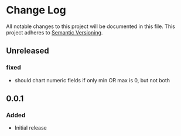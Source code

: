 # Change Log

All notable changes to this project will be documented in this file.
This project adheres to [Semantic Versioning](http://semver.org/).

## Unreleased

### fixed
- should chart numeric fields if only min OR max is 0, but not both

## 0.0.1

### Added
- Initial release
